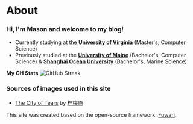 # About
### Hi, I'm Mason and welcome to my blog!
* Currently studying at the [**University of Virginia**](https://engineering.virginia.edu/department/computer-science) (Master's, Computer Science)
* Previously studied at the [**University of Maine**](https://umaine.edu/scis/) (Bachelor's, Computer Science) & [**Shanghai Ocean University**](https://www.shou.edu.cn/eng/) (Bachelor's, Marine Science)

**My GH Stats**
![GitHub Streak](https://github-readme-streak-stats.herokuapp.com/?user=mason130&theme=dark&card_width=500)

### Sources of images used in this site
- [The City of Tears](https://www.pixiv.net/en/artworks/117714966) by [柠檬原](https://www.pixiv.net/en/users/11403784)

This site was created based on the open-source framework: [Fuwari](https://github.com/saicaca/fuwari).

<!-- ![Anurag's GitHub stats](https://github-readme-stats.vercel.app/api?username=mason130&count_private=true&show_icons=true&theme=merko&card_width=500) -->

<!-- [![Top Langs](https://github-readme-stats.vercel.app/api/top-langs/?username=mason130&layout=compact&card_width=500)](https://github.com/anuraghazra/github-readme-stats) -->

<!-- > ### Sources of images used in this site
> - [Unsplash](https://unsplash.com/)
> - [星と少女](https://www.pixiv.net/artworks/108916539) by [Stella](https://www.pixiv.net/users/93273965)
> - [Rabbit - v1.4 Showcase](https://civitai.com/posts/586908) by [Rabbit_YourMajesty](https://civitai.com/user/Rabbit_YourMajesty) -->